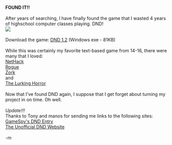<b>FOUND IT!!</b>
<br />
<br />After years of searching, I have finally found the game that I wasted 4 years of highschool computer classes playing.  DND!
<br /><img src="./images/dnd.jpg">
<br />
<br />Download the game: <a href="../files/dnd_12.zip">DND 1.2</a> (Windows exe - 81KB)
<br />
<br />While this was certainly my favorite text-based game from 14-16, there were many that I loved:
<br /><a href="http://www.nethack.org/">NetHack</a>
<br /><a href="http://www.wichman.org/roguehistory.html">Rogue</a>
<br /><a href="http://infocom.elsewhere.org/gallery/zork1/zork1.html">Zork</a>
<br />and
<br /><a href="http://infocom.elsewhere.org/gallery/lurking/lurking.html">The Lurking Horror</a>
<br />
<br />Now that I've found DND again, I suppose that I get forget about turning my project in on time.  Oh well.
<br />
<br /><i>Update!!!</i>
<br />Thanks to Tony and manos for sending me links to the following sites:
<br /><a href="http://archive.gamespy.com/halloffame/march02/dnd/">GameSpy's DND Entry</a>
<br /><a href="http://members.tripod.com/~rancourt/default.htm">The Unofficial DND Website</a>
<br />
<br />-m